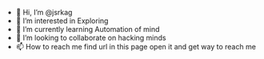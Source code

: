 - 👋 Hi, I’m @jsrkag
- 👀 I’m interested in Exploring
- 🌱 I’m currently learning Automation of mind
- 💞️ I’m looking to collaborate on hacking minds
- 📫 How to reach me find url in this page open it and get way to reach me

<!---
jsrkag/jsrkag is a ✨ special ✨ repository because its `README.md` (this file) appears on your GitHub profile.
You can click the Preview link to take a look at your changes.
--->
